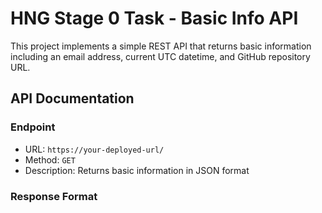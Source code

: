 # HNG Stage 0 Task - Basic Info API

This project implements a simple REST API that returns basic information including an email address, current UTC datetime, and GitHub repository URL.

## API Documentation

### Endpoint

- URL: `https://your-deployed-url/`
- Method: `GET`
- Description: Returns basic information in JSON format

### Response Format
